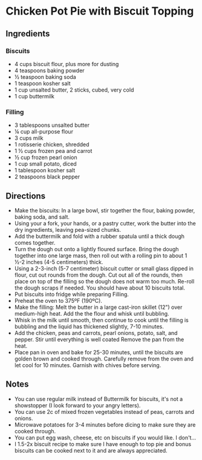 # Chicken Pot Pie with Biscuit Topping
## Ingredients
### Biscuits
- 4 cups biscuit flour, plus more for dusting
- 4 teaspoons baking powder
- ½ teaspoon baking soda
- 1 teaspoon kosher salt
- 1 cup unsalted butter, 2 sticks, cubed, very cold
- 1 cup buttermilk
### Filling
- 3 tablespoons unsalted butter
- ¼ cup all-purpose flour
- 3 cups milk
- 1 rotisserie chicken, shredded
- 1 ½ cups frozen pea and carrot
- ½ cup frozen pearl onion
- 1 cup small potato, diced
- 1 tablespoon kosher salt
- 2 teaspoons black pepper
## Directions
- Make the biscuits: In a large bowl, stir together the flour, baking powder, baking soda, and salt.
- Using your a fork, your hands, or a pastry cutter, work the butter into the dry ingredients, leaving pea-sized chunks.
- Add the buttermilk and fold with a rubber spatula until a thick dough comes together.
- Turn the dough out onto a lightly floured surface. Bring the dough together into one large mass, then roll out with a rolling pin to about 1 ½-2 inches (4-5 centimeters) thick.
- Using a 2-3-inch (5-7 centimeter) biscuit cutter or small glass dipped in flour, cut out rounds from the dough. Cut out all of the rounds, then place on top of the filling so the dough does not warm too much. Re-roll the dough scraps if needed. You should have about 10 biscuits total.
- Put biscuits into fridge while preparing Filling.
- Preheat the oven to 375ºF (190ºC).
- Make the filling: Melt the butter in a large cast-iron skillet (12") over medium-high heat. Add the the flour and whisk until bubbling.
- Whisk in the milk until smooth, then continue to cook until the filling is bubbling and the liquid has thickened slightly, 7-10 minutes.
- Add the chicken, peas and carrots, pearl onions, potato, salt, and pepper. Stir until everything is well coated Remove the pan from the heat.
- Place pan in oven and bake for 25-30 minutes, until the biscuits are golden brown and cooked through. Carefully remove from the oven and let cool for 10 minutes. Garnish with chives before serving.
## Notes
- You can use regular milk instead of Buttermilk for biscuits, it's not a showstopper (I look forward to your angry letters).
- You can use 2c of mixed frozen vegetables instead of peas, carrots and onions.
- Microwave potatoes for 3-4 minutes before dicing to make sure they are cooked through.
- You can put egg wash, cheese, etc on biscuits if you would like. I don't...
- I 1.5-2x biscuit recipe to make sure I have enough to top pie and bonus biscuits can be cooked next to it and are always appreciated.
